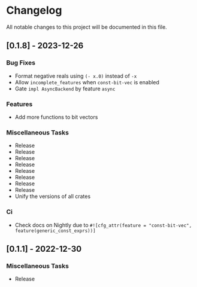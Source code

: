 # Changelog

All notable changes to this project will be documented in this file.

## [0.1.8] - 2023-12-26

### Bug Fixes

- Format negative reals using `(- x.0)` instead of `-x`
- Allow `incomplete_features` when `const-bit-vec` is enabled
- Gate `impl AsyncBackend` by feature `async`

### Features

- Add more functions to bit vectors

### Miscellaneous Tasks

- Release
- Release
- Release
- Release
- Release
- Release
- Release
- Release
- Unify the versions of all crates

### Ci

- Check docs on Nightly due to `#![cfg_attr(feature = "const-bit-vec", feature(generic_const_exprs))]`

## [0.1.1] - 2022-12-30

### Miscellaneous Tasks

- Release

<!-- generated by git-cliff -->
